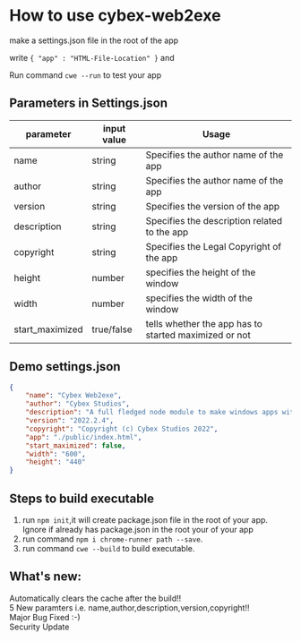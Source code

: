 # How to use cybex-web2exe

make a settings.json file in the root of the app

write `{ "app" : "HTML-File-Location" }` and 

Run command `cwe --run` to test your app


## Parameters in Settings.json

|parameter|input value|Usage|
|----|-----|-------|
|name|string|Specifies the author name of the app|
|author|string|Specifies the author name of the app|
|version|string|Specifies the version of the app|
|description|string|Specifies the description related to the app|
|copyright|string|Specifies the Legal Copyright of the app|
|height|number|specifies the height of the window|
|width|number|specifies the width of the window|
|start_maximized|true/false|tells whether the app has to started maximized or not|


## Demo settings.json
```JSON
{
    "name": "Cybex Web2exe",
    "author": "Cybex Studios",
    "description": "A full fledged node module to make windows apps with web technologies like HTML,CSS,Javascript etc.",
    "version": "2022.2.4",
    "copyright": "Copyright (c) Cybex Studios 2022",
    "app": "./public/index.html",
    "start_maximized": false,
    "width": "600",
    "height": "440"
}
```

## Steps to build executable
1. run `npm init`,it will create package.json file in the root of your app. Ignore if already has package.json in the root your of your app 
2. run command `npm i chrome-runner path --save`.
3. run command `cwe --build` to build executable.

## What's new:
Automatically clears the cache after the build!!<br>
5 New paramters i.e. name,author,description,version,copyright!!<br>
Major Bug Fixed :-)<br>
Security Update